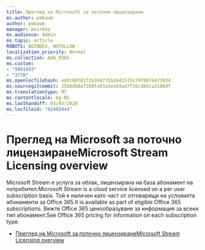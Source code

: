 ```yaml
---
title: Преглед на Microsoft за поточно лицензиране
ms.author: pebaum
author: pebaum
manager: mnirkhe
ms.audience: Admin
ms.topic: article
ROBOTS: NOINDEX, NOFOLLOW
localization_priority: Normal
ms.collection: Adm_O365
ms.custom:
- "9001693"
- "3770"
ms.openlocfilehash: eddc08f81f2b3d477b52441515c797087647393d
ms.sourcegitcommit: 35b6db0a7160fa03a5ea54ad7f16cd84ca3186df
ms.translationtype: MT
ms.contentlocale: bg-BG
ms.lasthandoff: 03/03/2020
ms.locfileid: "42403444"
---
```

# <a name="microsoft-stream-licensing-overview"></a><span data-ttu-id="1296e-102">Преглед на Microsoft за поточно лицензиране</span><span class="sxs-lookup"><span data-stu-id="1296e-102">Microsoft Stream Licensing overview</span></span>

<span data-ttu-id="1296e-103">Microsoft Stream е услуга за облак, лицензирана на база абонамент на потребител.</span><span class="sxs-lookup"><span data-stu-id="1296e-103">Microsoft Stream is a cloud service licensed on a per user subscription basis.</span></span> <span data-ttu-id="1296e-104">Той е наличен като част от отговарящи на условията абонаменти за Office 365.</span><span class="sxs-lookup"><span data-stu-id="1296e-104">It is available as part of eligible Office 365 subscriptions.</span></span> <span data-ttu-id="1296e-105">Вижте Office 365 ценообразуване за информация за всеки тип абонамент.</span><span class="sxs-lookup"><span data-stu-id="1296e-105">See Office 365 pricing for information on each subscription type.</span></span>

- [<span data-ttu-id="1296e-106">Преглед на Microsoft за поточно лицензиране</span><span class="sxs-lookup"><span data-stu-id="1296e-106">Microsoft Stream Licensing overview</span></span>](https://docs.microsoft.com/en-us/stream/license-overview)